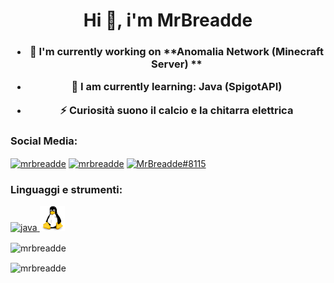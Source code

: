 <h1 align="center">Hi 👋, i'm MrBreadde</h1>
<h3 align="center"An Italian Developer</h3>

- 🔭 I'm currently working on **Anomalia Network (Minecraft Server) **

- 🌱 I am currently learning: **Java (SpigotAPI)**

- ⚡ Curiosità **suono il calcio e la chitarra elettrica**

<h3 align ="left">Social Media:</h3>
<p align="left">
<a href="https://twitter.com/mrbreadde" target="blank"><img align="center" src ="https://raw.githubusercontent.com/rahuldkjain/github-profile-readme-generator/master/src/images/icons/Social/twitter.svg" alt="mrbreadde" height="30" width="40" /></a>
<a href="https://www.youtube.com/channel/UC-i0LHJYRup-pWgGXPYyVIg" target="blank"><img align="center" src="https://raw.githubusercontent.com/rahuldkjain/github-profile -readme-generator/master/src/images/icons/Social/youtube.svg" alt="mrbreadde" height="30" width="40" /></a>
<a href="https://discord.gg/MrBreadde#8115" target="blank"><img align="center" src="https://raw.githubusercontent.com/rahuldkjain/github-profile-readme-generator/master/src/images/icons /Social/discord.svg" alt="MrBreadde#8115" height="30" width="40" /></a>
</p>

<h3 align="left">Linguaggi e strumenti:</h3>
<p align="left"> <a href="https://www.java.com" target="_blank" rel="noreferrer"> <img src="https://raw.githubusercontent.com/devicons /devicon/master/icons/java/java-original.svg" alt="java" width="40" height="40"/> </a> <a href="https://www.linux.org /" target="_blank" rel="noreferrer"> <img src="https://raw.githubusercontent.com/devicons/devicon/master/icons/linux/linux-original.svg" alt="linux" width ="40" height="40"/> </a> </p>


<p> <img align="center" src="https://github-readme-stats.vercel.app/api?username=mrbreadde&show_icons=true&theme=dark&locale=en" alt="mrbreadde" /></ p>

<p><img align="center" src="https://github-readme-streak-stats.herokuapp.com/?user=mrbreadde&theme=dark" alt="mrbreadde" /></p>
